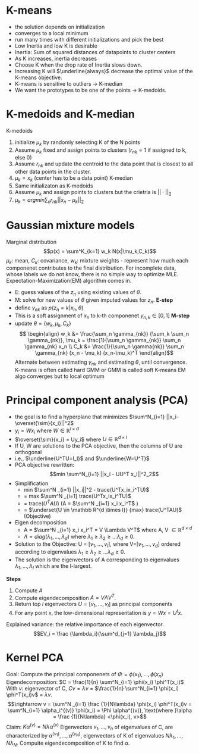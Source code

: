 # K-means
- the solution depends on initialization
- converges to a local minimum
- run many times with different initializations and pick the best
- Low Inertia and low K is desirable
- Inertia: Sum of squared distances of datapoints to cluster centers
- As K increases, inertia decreases
- Choose K when the drop rate of Inertia slows down.
- Increasing K will $\underline{always}$ decrease the optimal value of the K-means objective.
- K-means is sensitive to outliers $\rightarrow$ K-median
- We want the prototypes to be one of the points $\rightarrow$ K-medoids.

# K-medoids and K-median
K-medoids
1. initialize $\mu_k$ by randomly selecting K of the N points
2. Assume $\mu_k$ fixed and assign points to clusters ($r_{nk} = 1$ if assigned to k, else 0)
3. Assume $r_{nk}$ and update the centroid to the data point that is closest to all other data points in the cluster.
4. $\mu_k = x_k$ (center has to be a data point)
K-median
1. Same initializaton as K-medoids
2. Assume $\mu_k$ and assign points to clusters but the crietria is $||\cdot||_2$ 
3. $\mu_k = arg min \sum_n r_{nk}||x_n-\mu_k||_2$ 

# Gaussian mixture models
Marginal distribution
$$p(x) = \sum^K_{k=1} w_k N(x|\mu_k,C_k)$$
$\mu_k$: mean, $C_k$: covariance, $w_k$: mixture weights - represent how much each componenet contributes to the final distribution.
For incomplete data, whose labels we do not know, there is no simple way to optimize MLE.
Expectation-Maximization(EM) algorithm comes in.
- E: guess values of the $z_n$ using existing values of $\theta$.
- M: solve for new values of $\theta$ given imputed values for $z_n$.
**E-step**
- define $\gamma_{nk}$ as $p(z_n=k|x_n, \theta)$
 - This is a soft assignment of $x_n$ to k-th componenet $\gamma_{n,k} \in [0,1]$
**M-step**
- update $\theta = \{w_k, \mu_k, C_k\}$
$$
\begin{align}
w_k &= \frac{\sum_n \gamma_{nk}} {\sum_k \sum_n \gamma_{nk}}, \mu_k = \frac{1}{\sum_n \gamma_{nk}} \sum_n \gamma_{nk} x_n \\
C_k &= \frac{1}{\sum_n \gamma{nk}} \sum_n \gamma_{nk} (x_n - \mu_k) (x_n-\mu_k)^T
\end{align}$$Alternate between estimating $\gamma_{nk}$ and estimating $\theta$, until convergence.
K-means is often called hard GMM or GMM is called soft K-means
EM algo converges but to local optimum

# Principal component analysis (PCA)
- the goal is to find a hyperplane that minimizes $\sum^N_{i=1} ||x_i-\overset{\sim}{x_i}||^2$
- $y_i = Wx_i$ where $W \in \mathbb R^{l \times d}$
- $\overset{\sim}{x_i} = Uy_i$ where $U \in \mathbb R^{d \times l}$
- If U, W are solutions to the PCA objective, then the columns of U are orthogonal
- i.e., $\underline{U^TU=I_l}$ and $\underline{W=U^T}$
- PCA objective rewritten: 
$$min \sum^N_{i=1} ||x_i - UU^T x_i||^2_2$$
- Simplification
	- min $\sum^N _{i=1} ||x_i||^2 - trace(U^Tx_ix_i^TU)$
	- = max $\sum^N _{i=1} trace(U^Tx_ix_i^TU)$ 
	- = trace($U^TAU$) (A = $\sum^N _{i=1} x_i x_i^T$ )
	- = $\underset{U \in \mathbb R^{d \times l}} {max} trace(U^TAU)$ (Objective)
- Eigen decomposition 
	- A = $\sum^N _{i=1} x_i x_i^T = V \Lambda V^T$ where A, V $\in \mathbb R^{d \times d}$
	- $\Lambda = diag(\lambda_1, ... , \lambda_d)$ where $\lambda_1 \geq \lambda_2 \geq ... \lambda_d \geq 0$.
- Solution to the Objective: U = $[v_1, ... , v_l]$, where V=$[v_1, ...,v_d]$ ordered according to eigenvalues $\lambda_1 \geq \lambda_2 \geq ... \lambda_d \geq 0$.
- The solution is the eigenvectors of A corresponding to eigenvalues $\lambda_1, ..., \lambda_l$ which are the l-largest.

**Steps**
1. Compute $A$ 
2. Compute eigendecomposition $A=V\Lambda V^T$.
3. Return top $l$ eigenvectors $U=[v_1, ..., v_l]$ as principal components
4. For any point x, the low-dimensional representation is $y=Wx = U^tx$.

Explained variance: the relative importance of each eigenvector.
$$EV_i = \frac {\lambda_i}{\sum^d_{j=1} \lambda_j}$$

# Kernel PCA
Goal: Compute the principal componenets of $\Phi = \phi(x_1), ... , \phi(x_n)$ 
Eigendecomposition: $C = \frac{1}{n} \sum^N_{i=1} \phi(x_i) \phi^T(x_i)$ 
With $v:$ eigenvector of C, $Cv = \lambda v$ = $\frac{1}{n} \sum^N_{i=1} \phi(x_i) \phi^T(x_i)v$ = $\lambda v$.
$$\rightarrow v = \sum^N _{i=1} \frac {1}{N\lambda} \phi(x_i) \phi^T(x_i)v = \sum^N_{i=1} \alpha_i^{(v)} \phi(x_i) = \Phi \alpha^{(v)}, \text{where }\alpha = \frac {1}{N\lambda} <\phi(x_i), v>$$
Claim: $K \alpha^{(v)} = N\lambda \alpha^{(v)}$ 
Eigenvectors $v_1, ..., v_n$ of eigenvalues of C, are characterized by $\alpha^{(v_1)}, ..., \alpha^{(v_N)}$, eigenvectors of K of eigenvalues $N\lambda_1, ..., N\lambda_N$.
Compuite eigendecomposition of K to find $\alpha$.
